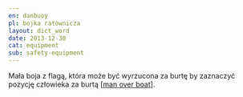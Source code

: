 ```yaml
---
en: danbuoy
pl: bojka ratownicza
layout: dict_word
date: 2013-12-30
cat: equipment
sub: safety-equipment
---
```


Mała boja z flagą, która może być wyrzucona za burtę by zaznaczyć pozycję człowieka za burtą [[man over boat](/dict/man-over-board.html)]. 
